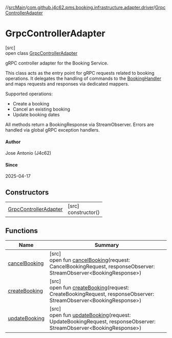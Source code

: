 //[srcMain](../../../index.md)/[com.github.j4c62.pms.booking.infrastructure.adapter.driver](../index.md)/[GrpcControllerAdapter](index.md)

# GrpcControllerAdapter

[src]\
open class [GrpcControllerAdapter](index.md)

gRPC controller adapter for the Booking Service.

This class acts as the entry point for gRPC requests related to booking operations. It delegates the handling of
commands to the [BookingHandler](../../com.github.j4c62.pms.booking.domain.driver.handler/-booking-handler/index.md) and
maps requests and responses via dedicated mappers.

Supported operations:

- Create a booking
- Cancel an existing booking
- Update booking dates

All methods return a BookingResponse via StreamObserver. Errors are handled via global gRPC exception handlers.

#### Author

Jose Antonio (J4c62)

#### Since

2025-04-17

## Constructors

|                                                      |                        |
|------------------------------------------------------|------------------------|
| [GrpcControllerAdapter](-grpc-controller-adapter.md) | [src]<br>constructor() |

## Functions

| Name                               | Summary                                                                                                                                      |
|------------------------------------|----------------------------------------------------------------------------------------------------------------------------------------------|
| [cancelBooking](cancel-booking.md) | [src]<br>open fun [cancelBooking](cancel-booking.md)(request: CancelBookingRequest, responseObserver: StreamObserver&lt;BookingResponse&gt;) |
| [createBooking](create-booking.md) | [src]<br>open fun [createBooking](create-booking.md)(request: CreateBookingRequest, responseObserver: StreamObserver&lt;BookingResponse&gt;) |
| [updateBooking](update-booking.md) | [src]<br>open fun [updateBooking](update-booking.md)(request: UpdateBookingRequest, responseObserver: StreamObserver&lt;BookingResponse&gt;) |